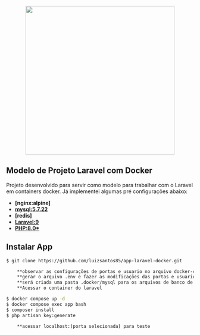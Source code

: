 <p align="center"><a href="https://laravel.com" target="_blank"><img src="https://raw.githubusercontent.com/laravel/art/master/logo-lockup/5%20SVG/2%20CMYK/1%20Full%20Color/laravel-logolockup-cmyk-red.svg" width="400"></a></p>

## Modelo de Projeto Laravel com Docker

Projeto desenvolvido para servir como modelo para trabalhar com o Laravel em containers docker.
Já implementei algumas pré configurações abaixo:

-   **[nginx:alpine]**
-   **[mysql:5.7.22](https://www.mysql.com/)**
-   **[redis]**
-   **[Laravel:9](https://laravel.com/)**
-   **[PHP:8.0\*](https://www.php.net/manual/pt_BR/index.php)**

## Instalar App

```bash
$ git clone https://github.com/luizsantos85/app-laravel-docker.git

    **observar as configurações de portas e usuario no arquivo docker-composer.yml
    **gerar o arquivo .env e fazer as modificações das portas e usuario de configurações do DB
    **será criada uma pasta .docker/mysql para os arquivos de banco de dados
    **Acessar o container do laravel

$ docker compose up -d
$ docker compose exec app bash
$ composer install
$ php artisan key:generate

    **acessar localhost:(porta selecionada) para teste

```
